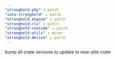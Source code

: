 ```yaml
---
"stronghold-p2p" : patch
"iota-stronghold" : patch
"stronghold_engine" : patch
"stronghold-rlu" : patch
"stronghold-runtime" : patch
"stronghold-utils" : minor
"stronghold-derive" : patch
---
```


bump all crate versions to update to new utils crate